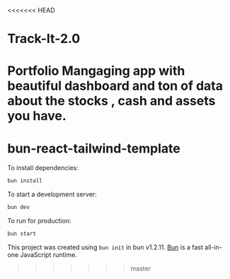 <<<<<<< HEAD
# Track-It-2.0
Portfolio Mangaging app with beautiful dashboard and ton of data about the stocks , cash and assets you have.
=======
# bun-react-tailwind-template

To install dependencies:

```bash
bun install
```

To start a development server:

```bash
bun dev
```

To run for production:

```bash
bun start
```

This project was created using `bun init` in bun v1.2.11. [Bun](https://bun.sh) is a fast all-in-one JavaScript runtime.
>>>>>>> master
